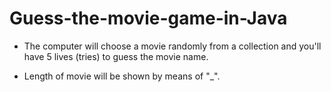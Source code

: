 # Guess-the-movie-game-in-Java
* The computer will choose a movie randomly from a collection and you'll have 5 lives (tries) to guess the movie name.

* Length of movie will be shown by means of  "_".

